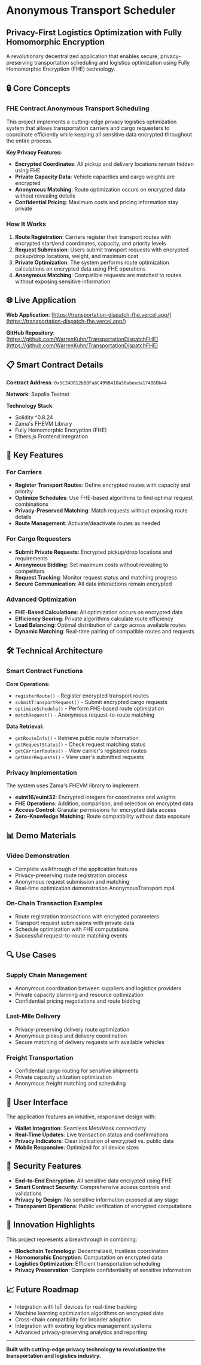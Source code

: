 # Anonymous Transport Scheduler

## Privacy-First Logistics Optimization with Fully Homomorphic Encryption

A revolutionary decentralized application that enables secure, privacy-preserving transportation scheduling and logistics optimization using Fully Homomorphic Encryption (FHE) technology.

## 🔒 Core Concepts

### FHE Contract Anonymous Transport Scheduling

This project implements a cutting-edge privacy logistics optimization system that allows transportation carriers and cargo requesters to coordinate efficiently while keeping all sensitive data encrypted throughout the entire process.

**Key Privacy Features:**
- **Encrypted Coordinates**: All pickup and delivery locations remain hidden using FHE
- **Private Capacity Data**: Vehicle capacities and cargo weights are encrypted
- **Anonymous Matching**: Route optimization occurs on encrypted data without revealing details
- **Confidential Pricing**: Maximum costs and pricing information stay private

### How It Works

1. **Route Registration**: Carriers register their transport routes with encrypted start/end coordinates, capacity, and priority levels
2. **Request Submission**: Users submit transport requests with encrypted pickup/drop locations, weight, and maximum cost
3. **Private Optimization**: The system performs route optimization calculations on encrypted data using FHE operations
4. **Anonymous Matching**: Compatible requests are matched to routes without exposing sensitive information

## 🌐 Live Application

**Web Application**: [https://transportation-dispatch-fhe.vercel.app/](https://transportation-dispatch-fhe.vercel.app/)

**GitHub Repository**: [https://github.com/WarrenKuhn/TransportationDispatchFHE](https://github.com/WarrenKuhn/TransportationDispatchFHE)

## 📋 Smart Contract Details

**Contract Address**: `0x5C24D812bBBFabC499B418a50abeeda17486Db44`

**Network**: Sepolia Testnet

**Technology Stack**:
- Solidity ^0.8.24
- Zama's FHEVM Library
- Fully Homomorphic Encryption (FHE)
- Ethers.js Frontend Integration

## 🎯 Key Features

### For Carriers
- **Register Transport Routes**: Define encrypted routes with capacity and priority
- **Optimize Schedules**: Use FHE-based algorithms to find optimal request combinations
- **Privacy-Preserved Matching**: Match requests without exposing route details
- **Route Management**: Activate/deactivate routes as needed

### For Cargo Requesters
- **Submit Private Requests**: Encrypted pickup/drop locations and requirements
- **Anonymous Bidding**: Set maximum costs without revealing to competitors
- **Request Tracking**: Monitor request status and matching progress
- **Secure Communication**: All data interactions remain encrypted

### Advanced Optimization
- **FHE-Based Calculations**: All optimization occurs on encrypted data
- **Efficiency Scoring**: Private algorithms calculate route efficiency
- **Load Balancing**: Optimal distribution of cargo across available routes
- **Dynamic Matching**: Real-time pairing of compatible routes and requests

## 🛠️ Technical Architecture

### Smart Contract Functions

**Core Operations:**
- `registerRoute()` - Register encrypted transport routes
- `submitTransportRequest()` - Submit encrypted cargo requests
- `optimizeSchedule()` - Perform FHE-based route optimization
- `matchRequest()` - Anonymous request-to-route matching

**Data Retrieval:**
- `getRouteInfo()` - Retrieve public route information
- `getRequestStatus()` - Check request matching status
- `getCarrierRoutes()` - View carrier's registered routes
- `getUserRequests()` - View user's submitted requests

### Privacy Implementation

The system uses Zama's FHEVM library to implement:
- **euint16/euint32**: Encrypted integers for coordinates and weights
- **FHE Operations**: Addition, comparison, and selection on encrypted data
- **Access Control**: Granular permissions for encrypted data access
- **Zero-Knowledge Matching**: Route compatibility without data exposure

## 📊 Demo Materials

### Video Demonstration
- Complete walkthrough of the application features
- Privacy-preserving route registration process
- Anonymous request submission and matching
- Real-time optimization demonstration
AnonymousTransport.mp4

### On-Chain Transaction Examples
- Route registration transactions with encrypted parameters
- Transport request submissions with private data
- Schedule optimization with FHE computations
- Successful request-to-route matching events

## 🔍 Use Cases

### Supply Chain Management
- Anonymous coordination between suppliers and logistics providers
- Private capacity planning and resource optimization
- Confidential pricing negotiations and route bidding

### Last-Mile Delivery
- Privacy-preserving delivery route optimization
- Anonymous pickup and delivery coordination
- Secure matching of delivery requests with available vehicles

### Freight Transportation
- Confidential cargo routing for sensitive shipments
- Private capacity utilization optimization
- Anonymous freight matching and scheduling

## 🎨 User Interface

The application features an intuitive, responsive design with:
- **Wallet Integration**: Seamless MetaMask connectivity
- **Real-Time Updates**: Live transaction status and confirmations
- **Privacy Indicators**: Clear indication of encrypted vs. public data
- **Mobile Responsive**: Optimized for all device sizes

## 🔐 Security Features

- **End-to-End Encryption**: All sensitive data encrypted using FHE
- **Smart Contract Security**: Comprehensive access controls and validations
- **Privacy by Design**: No sensitive information exposed at any stage
- **Transparent Operations**: Public verification of encrypted computations

## 🌟 Innovation Highlights

This project represents a breakthrough in combining:
- **Blockchain Technology**: Decentralized, trustless coordination
- **Homomorphic Encryption**: Computation on encrypted data
- **Logistics Optimization**: Efficient transportation scheduling
- **Privacy Preservation**: Complete confidentiality of sensitive information

## 📈 Future Roadmap

- Integration with IoT devices for real-time tracking
- Machine learning optimization algorithms on encrypted data
- Cross-chain compatibility for broader adoption
- Integration with existing logistics management systems
- Advanced privacy-preserving analytics and reporting

---

**Built with cutting-edge privacy technology to revolutionize the transportation and logistics industry.**